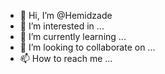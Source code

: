 - 👋 Hi, I’m @Hemidzade
- 👀 I’m interested in ...
- 🌱 I’m currently learning ...
- 💞️ I’m looking to collaborate on ...
- 📫 How to reach me ...

<!---
Hemidzade/Hemidzade is a ✨ special ✨ repository because its `README.md` (this file) appears on your GitHub profile.
You can click the Preview link to take a look at your changes.
--->
